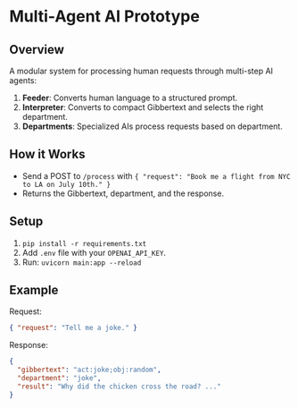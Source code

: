 # Multi-Agent AI Prototype

## Overview

A modular system for processing human requests through multi-step AI agents:

1. **Feeder**: Converts human language to a structured prompt.
2. **Interpreter**: Converts to compact Gibbertext and selects the right department.
3. **Departments**: Specialized AIs process requests based on department.

## How it Works

- Send a POST to `/process` with `{ "request": "Book me a flight from NYC to LA on July 10th." }`
- Returns the Gibbertext, department, and the response.

## Setup

1. `pip install -r requirements.txt`
2. Add `.env` file with your `OPENAI_API_KEY`.
3. Run: `uvicorn main:app --reload`

## Example

Request:
```json
{ "request": "Tell me a joke." }
```

Response:
```json
{
  "gibbertext": "act:joke;obj:random",
  "department": "joke",
  "result": "Why did the chicken cross the road? ..."
}
```